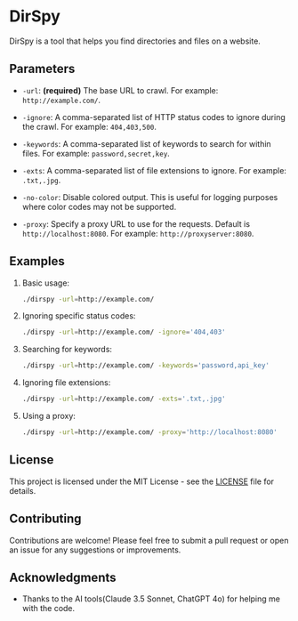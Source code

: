 # DirSpy

DirSpy is a tool that helps you find directories and files on a website.

## Parameters

- `-url`: **(required)** The base URL to crawl. For example: `http://example.com/`.
  
- `-ignore`: A comma-separated list of HTTP status codes to ignore during the crawl. For example: `404,403,500`.

- `-keywords`: A comma-separated list of keywords to search for within files. For example: `password,secret,key`.

- `-exts`: A comma-separated list of file extensions to ignore. For example: `.txt,.jpg`.

- `-no-color`: Disable colored output. This is useful for logging purposes where color codes may not be supported.

- `-proxy`: Specify a proxy URL to use for the requests. Default is `http://localhost:8080`. For example: `http://proxyserver:8080`.

## Examples

1. Basic usage:
   ```bash
   ./dirspy -url=http://example.com/
   ```

2. Ignoring specific status codes:
   ```bash
   ./dirspy -url=http://example.com/ -ignore='404,403'
   ```

3. Searching for keywords:
   ```bash
   ./dirspy -url=http://example.com/ -keywords='password,api_key'
   ```

4. Ignoring file extensions:
   ```bash
   ./dirspy -url=http://example.com/ -exts='.txt,.jpg'
   ```

5. Using a proxy:
   ```bash
   ./dirspy -url=http://example.com/ -proxy='http://localhost:8080'
   ```

## License

This project is licensed under the MIT License - see the [LICENSE](LICENSE) file for details.

## Contributing

Contributions are welcome! Please feel free to submit a pull request or open an issue for any suggestions or improvements.

## Acknowledgments

- Thanks to the AI tools(Claude 3.5 Sonnet, ChatGPT 4o) for helping me with the code.
